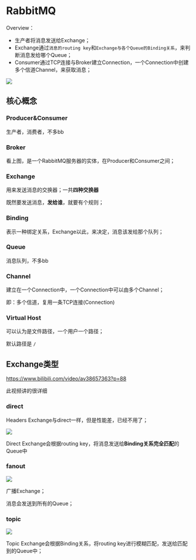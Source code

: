# RabbitMQ

Overview：

- 生产者将消息发送给Exchange；
- Exchange通过`消息的routing key`和`Exchange与各个Queue的Binding关系`，来判断消息发给哪个Queue；
- Consumer通过TCP连接与Broker建立Connection，一个Connection中创建多个信道Channel，来获取消息；

![](images/rmq1.png)

## 核心概念

### Producer&Consumer

生产者，消费者，不多bb

### Broker

看上图，是一个RabbitMQ服务器的实体，在Producer和Consumer之间；

### Exchange

用来发送消息的交换器；一共**四种交换器**

既然要发送消息，**发给谁**，就要有个规则；

### Binding

表示一种绑定关系，Exchange以此，来决定，消息该发给那个队列；

### Queue

消息队列，不多bb

### Channel

建立在一个Connection中，一个Connection中可以由多个Channel；

即：多个信道，复用一条TCP连接(Connection)

### Virtual Host

可以认为是文件路径，一个用户一个路径；

默认路径是 `/`

## Exchange类型

https://www.bilibili.com/video/av38657363?p=88

此视频讲的很详细

### direct

Headers Exchange与direct一样，但是性能差，已经不用了；

![](images/rmq2.png)

Direct Exchange会根据routing key，将消息发送给**Binding关系完全匹配**的Queue中

### fanout

![](images/rmq3.png)

广播Exchange；

消息会发送到所有的Queue；

### topic

![](images/rmq4.png)

Topic Exchange会根据Binding关系，将routing key进行模糊匹配，发送给匹配到的Queue中；







